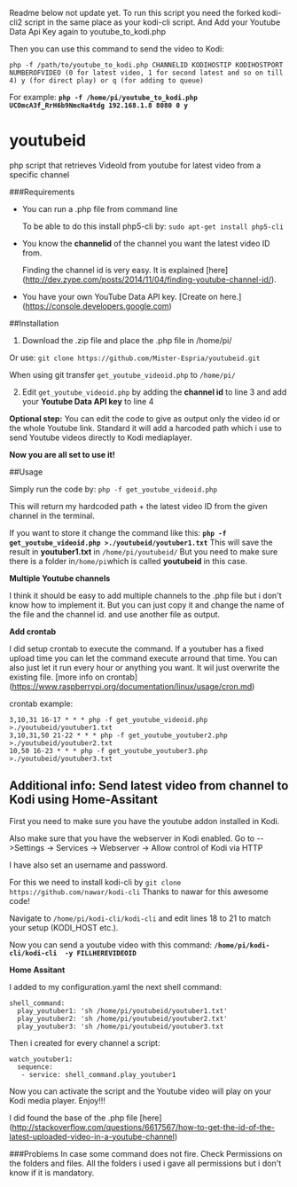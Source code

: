 Readme below not update yet.
To run this script you need the forked kodi-cli2 script in the same place as your kodi-cli script.
And Add your Youtube Data Api Key again to youtube_to_kodi.php

Then you can use this command to send the video to Kodi:

`php -f /path/to/youtube_to_kodi.php CHANNELID KODIHOSTIP KODIHOSTPORT NUMBEROFVIDEO (0 for latest video, 1 for second latest and so on till 4) y (for direct play) or q (for adding to queue)`

For example:
**`php -f /home/pi/youtube_to_kodi.php UCOmcA3f_RrH6b9NmcNa4tdg 192.168.1.8 8080 0 y`**

# youtubeid
php script that retrieves VideoId from youtube for latest video from a specific channel

###Requirements
- You can run a .php file from command line

  To be able to do this install php5-cli by: `sudo apt-get install php5-cli`
- You know the **channelid** of the channel you want the latest video ID from.

  Finding the channel id is very easy. It is explained [here] (http://dev.zype.com/posts/2014/11/04/finding-youtube-channel-id/). 
- You have your own YouTube Data API key. [Create on here.] (https://console.developers.google.com)

##Installation
1. Download the .zip file and place the .php file in /home/pi/

  Or use: `git clone https://github.com/Mister-Espria/youtubeid.git`

  When using git transfer `get_youtube_videoid.php` to `/home/pi/`

2. Edit `get_youtube_videoid.php` by adding the **channel id** to line 3 and add your **Youtube Data API key** to line 4

**Optional step:**  You can edit the code to give as output only the video id or the whole Youtube link. Standard it will add a harcoded path which i use to send Youtube videos directly to Kodi mediaplayer.

**Now you are all set to use it!**

##Usage

Simply run the code by:  `php -f get_youtube_videoid.php`

This will return my hardcoded path + the latest video ID from the given channel in the terminal.

If you want to store it change the command like this:
**`php -f get_youtube_videoid.php >./youtubeid/youtuber1.txt`**
This will save the result in **youtuber1.txt** in `/home/pi/youtubeid/`
But you need to make sure there is a folder in` /home/pi `which is called **youtubeid** in this case.

**Multiple Youtube channels**

I think it should be easy to add multiple channels to the .php file but i don't know how to implement it.
But you can just copy it and change the name of the file and the channel id. and use another file as output.

**Add crontab**

I did setup crontab to execute the command. If a youtuber has a fixed upload time you can let the command execute arround that time. You can also just let it run every hour or anything you want. It wil just overwrite the existing file. [more info on crontab] (https://www.raspberrypi.org/documentation/linux/usage/cron.md)

crontab example:
```
3,10,31 16-17 * * * php -f get_youtube_videoid.php >./youtubeid/youtuber1.txt
3,10,31,50 21-22 * * * php -f get_youtube_youtuber2.php >./youtubeid/youtuber2.txt
10,50 16-23 * * * php -f get_youtube_youtuber3.php >./youtubeid/youtuber3.txt
```


## Additional info: Send latest video from channel to Kodi using Home-Assitant
First you need to make sure you have the youtube addon installed in Kodi.

Also make sure that you have the webserver in Kodi enabled. Go to -->Settings → Services → Webserver → Allow control of Kodi via HTTP

I have also set an username and password.

For this we need to install kodi-cli by `git clone https://github.com/nawar/kodi-cli`
Thanks to nawar for this awesome code!

Navigate to `/home/pi/kodi-cli/kodi-cli` and edit lines 18 to 21 to match your setup (KODI_HOST etc.).

Now you can send a youtube video with this command: **`/home/pi/kodi-cli/kodi-cli  -y FILLHEREVIDEOID`**

**Home Assitant**

I added to my configuration.yaml the next shell command:
```
shell_command:
  play_youtuber1: 'sh /home/pi/youtubeid/youtuber1.txt'
  play_youtuber2: 'sh /home/pi/youtubeid/youtuber2.txt'
  play_youtuber3: 'sh /home/pi/youtubeid/youtuber3.txt

```
Then i created for every channel a script:
```
watch_youtuber1:
  sequence:
   - service: shell_command.play_youtuber1
```
Now you can activate the script and the Youtube video will play on your Kodi media player.
Enjoy!!!


I did found the base of the .php file [here] (http://stackoverflow.com/questions/6617567/how-to-get-the-id-of-the-latest-uploaded-video-in-a-youtube-channel)

###Problems
In case some command does not fire. Check Permissions on the folders and files. All the folders i used i gave all permissions but i don't know if it is mandatory.

